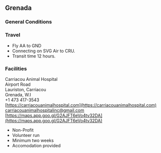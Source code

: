 ## Grenada

### General Conditions

### Travel
- Fly AA to GND 
- Connecting on SVG Air to CRU. 
- Transit time 12 hours.

### Facilities

Carriacou Animal Hospital<br>
Airport Road<br>
Lauriston, Carriacou<br>
Grenada, W.I<br>
+1 473 417-3543<br>
[https://carriacouanimalhospital.com](https://carriacouanimalhospital.com)<br>
carriacouanimalhospitalinc@gmail.com<br>
[https://maps.app.goo.gl/G2AJFT6eVo4tv32DA](https://maps.app.goo.gl/G2AJFT6eVo4tv32DA)

- Non-Profit
- Volunteer run
- Minimum two weeks
- Accomodation provided
